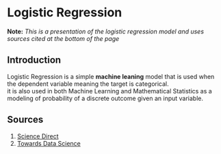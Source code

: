 # Logistic Regression

  **Note:** *This is a presentation of the logistic regression model and uses sources cited at the bottom of the page*
## Introduction
Logistic Regression is a simple **machine leaning** model that is used when the dependent variable meaning the target is categorical.<br>
it is also used in both Machine Learning and Mathematical Statistics as a modeling of probability of a discrete outcome given an input variable.
## Sources
1. [Science Direct](https://www.sciencedirect.com/topics/computer-science/logistic-regression)
2. [Towards Data Science](https://towardsdatascience.com/logistic-regression-detailed-overview-46c4da4303bc)

